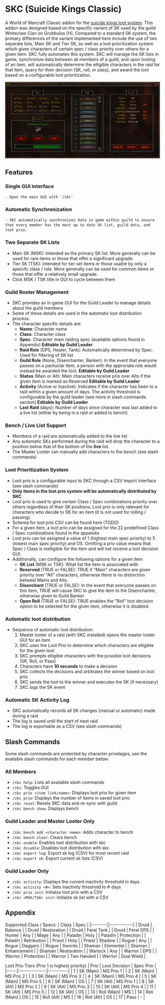 # SKC (Suicide Kings Classic)
A World of Warcraft Classic addon for the [suicide kings loot system](https://wowwiki.fandom.com/wiki/Suicide_Kings). This addon was designed based on the specific variant of SK used by the guild Whiteclaw Clan on Grobbulus [H]. Compared to a standard SK system, the primary differences of the variant implemented here include the use of two separate lists, Main SK and Tier SK, as well as a loot prioritization system which gives characters of certain spec / class priority over others for a given item. SKC fully automates this system. SKC will manage the SK lists in game, synchronize data between all members of a guild, and upon looting of an item, will automatically determine the elligible characters in the raid for that item, query for their decision (SK, roll, or pass), and award the loot based on a configurable loot prioritization.

![SKC GUI](/media/SKC_Addon.png)

## Features
### Single GUI interface
    - Open the main GUI with `/skc`
### Automatic Synchronization
    - SKC automatically synchronizes data in game within guild to ensure that every member has the most up to date SK list, guild data, and loot prio.
### Two Separate SK Lists 
- Main SK (MSK): Intended as the primary SK list. More generally can be used for rare items or those that offer a significant upgrade.
- Tier SK (TSK): Intended for tier set items or those usable by only a speicifc class / role. More generally can be used for common items or those that offer a relatively small upgrade.
- Click MSK / TSK title in GUI to cycle between them
### Guild Roster Management
- SKC provides an in game GUI for the Guild Leader to manage details about the guild members
- Some of these details are used in the automatic loot distribution process.
- The character specific details are:
   - **Name**: Character name
   - **Class**: Character class
   - **Spec**: Character main raiding spec (available options found in Appendix) **Editable by Guild Leader**
   - **Raid Role** (DPS, Healer, Tank): Automatically determined by Spec. Used for filtering of SK list
   - **Guild Role** (None, Disenchanter, Banker): In the event that everyone passes on a parituclar item, a person with the approriate role would instead be awarded the loot. **Editable by Guild Leader**
   - **Status** (Main or Alt): Main characters receive prio over Alts if the given item is marked as Reserved **Editable by Guild Leader**
   - **Activity** (Active or Inactive): Indicates if the character has been to a raid within a given amount of days. The activity threshold is configurable by the guild leader (see more in slash commands seciton) **Editable by Guild Leader**
   - **Last Raid** (days): Number of days since character was last added to a live list (either by being in a raid or added to bench)
### Bench / Live List Support
- Members of a raid are automatically added to the live list
- Any automatic SKs performed during the raid will drop the character to a position below that of the bottom of the **live** list.
- The Master Looter can manually add characters to the bench (see slash commands)
### Loot Prioritization System
- Loot prio is a configurable input to SKC through a CSV import interface (see slash commands)
- **Only items in the loot prio system will be automatically distributed by SKC**
- Loot prio is used to give certain Class / Spec combinations priority over others regardless of their SK positions. Loot prio is only relevant for characters who decide to SK for an item (it is not used for rolling / passing).
- Schema for loot prio CSV can be found here (TODO)
- For a given item, a loot prio can be assigned for the 22 predefined Class / Spec combinations found in the appendix
- Loot prio can be assigned a value of 1 (highest main spec priority) to 5 (lowest main spec priority) and OS. Omitting a prio value means that Spec / Class is inelligible for the item and will not receive a loot decision GUI.
- Additionally, can configure the following options for a given item
    - **SK List** (MSK or TSK): What list the item is associated with
    - **Reserved** (TRUE or FALSE): TRUE if "Main" characters are given priority over "Alt" characters, otherwise there is no distinction betweel Mains and Alts.
    - **Disenchant** (TRUE or FALSE): In the event that everyone passes on this item, TRUE will cause SKC to give the item to the Disenchanter, otherwise given to Guild Banker
    - **Open Roll** (TRUE or FALSE): TRUE enables the "Roll" loot decision option to be selected for the given item, otherwise it is disabled.
### Automatic loot distribution
- Sequence of automatic loot distribution:
    1. Master looter of a raid (with SKC installed) opens the master looter GUI for an item
    2. SKC uses the Loot Prio to determine which characters are elligible for the given loot
    3. SKC prompts elligible characters with the possible loot decisions (SK, Roll, or Pass)
    4. Characters have **10 seconds** to make a decision
    5. SKC collects the decisions and arbitrates the winner based on loot prio
    6. SKC sends the loot to the winner and executes the SK (if necessary)
    7. SKC logs the SK event
### Automatic SK Activity Log
- SKC automatically records all SK changes (manual or automatic) made during a raid
- The log is saved until the start of next raid
- The log is exportable as a CSV (see slash commands)

## Slash Commands
Some slash commands are protected by character privelages, see the available slash commands for each member below:
### All Members
- `/skc help`: Lists all available slash commands
- `/skc`: Toggles GUI
- `/skc prio <item link/name>`: Displays loot prio for given item
- `/skc prio`: Displays the number of items in saved loot prio
- `/skc reset`: Resets SKC data and re-sync with guild
- `/skc bench show`: Displays bench

### Guild Leader and Master Looter Only
- `/skc bench add <character name>`: Adds character to bench
- `/skc bench clear`: Clears bench
- `/skc enable`: Enables loot distribution with skc
- `/skc disable`: Disables loot distribution with skc
- `/skc export log`: Export sk log (CSV) for most recent raid
- `/skc export sk`: Export current sk lists (CSV)
    
### Guild Leader Only
- `/skc activity`: Displays the current inactivity threshold in days
- `/skc activity <#>`: Sets inactivity threshold to # days
- `/skc prio init`: Initialze loot prio with a CSV
- `/skc <MSK/TSK> init`: Initialze sk list with a CSV

## Appendix
Supported Class / Specs:
|  Class  |     Spec    |
|:-------:|:-----------:|
|  Druid  |   Balance   |
|  Druid  | Restoration |
|  Druid  |  Feral Tank |
|  Druid  |  Feral DPS  |
|  Hunter |     Any     |
|   Mage  |     Any     |
| Paladin |     Holy    |
| Paladin |  Protection |
| Paladin | Retribution |
|  Priest |     Holy    |
|  Priest |    Shadow   |
|  Rogue  |     Any     |
|  Rogue  |   Daggers   |
|  Rogue  |    Swords   |
|  Shaman |  Elemental  |
|  Shaman | Enhancement |
|  Shaman | Restoration |
| Warlock |     Any     |
| Warrior |     DPS     |
| Warrior |  Protection |
| Warrior |  Two Handed |
| Warrior |  Dual Wield |

Loot Prio Tiers (Prio 1 is highest priority)
| Prio | Loot Decision | Spec Prio |
|:----:|:-------------:|:---------:|
|   1  |   SK (Main)   | MS Prio 1 |
|   2  |   SK (Main)   | MS Prio 2 |
|   3  |   SK (Main)   | MS Prio 3 |
|   4  |   SK (Main)   | MS Prio 4 |
|   5  |   SK (Main)   | MS Prio 5 |
|   6  |   SK (Main)   |     OS    |
|   7  |    SK (Alt)   | MS Prio 1 |
|   8  |    SK (Alt)   | MS Prio 2 |
|   9  |    SK (Alt)   | MS Prio 3 |
|  10  |    SK (Alt)   | MS Prio 4 |
|  11  |    SK (Alt)   | MS Prio 5 |
|  12  |    SK (Alt)   |     OS    |
|  13  |  Roll (Main)  |     MS    |
|  14  |  Roll (Main)  |     OS    |
|  15  |   Roll (Alt)  |     MS    |
|  16  |   Roll (Alt)  |     OS    |
|  17  |      Pass     |     -     |
